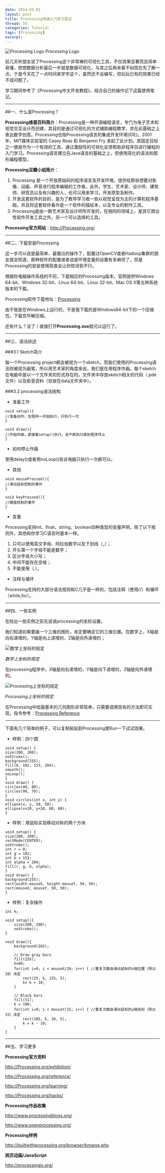 ```yaml
---
date: 2014-03-01
layout: post
title: Processing快速入门学习笔记
thread: 55
categories: Tutorial
tags: [Processing]
excerpt: 
---
```


![Processing Logo](/assets/2014-03-01-processing-logo.png "Processing Logo")
<em>Processing Logo</em>

前几天听朋友说了Processing这个非常棒的可视化工具，不仅效果显著而且简单易懂，想想数据分析最后一步就是数据可视化，与其之后再来看不如现在先了解一点。于是今天花了一点时间来学学这个，虽然还不会编写，但玩玩已有的效果已经不成问题了。

学习期间参考了《Processing中文开发教程》，结合自己的操作记下这篇使用笔记。

----

##一、什么是Processing？

**Processing维基百科简介**：Processing是一种开源编程语言，专门为电子艺术和视觉交互设计而创建，其目的是通过可视化的方式辅助编程教学，并在此基础之上表达数字创意。Processing也指Processing语言的集成开发环境(IDE)。2001年，MIT媒体实验室的 Casey Reas 和 Benjamin Fry 发起了此计划。其固定目标之一便是作为一个有效的工具，通过激励性的可视化反馈帮助非程序员进行编程的入门学习。Processing语言建立在Java语言的基础之上，但使用简化的语法和图形编程模型。

**Processing豆瓣小组简介**：

1. Processing 是一个开放原始码的程序语言及开发环境，提供给那些想要对影像、动画、声音进行程序编辑的工作者。此外，学生、艺术家、设计师、建筑师、研究员以及有兴趣的人，也可以用来学习，开发原型及制作。
2. 开发这套软件的目的，是为了教导学习者一些以视觉呈现为主的计算机程序基础，并且将这套软件看作是一个软件的描绘本，以及专业的制作工具。 
3. Processing是由一群艺术家及设计师所开发的，在相同的领域上，是其它商业性软件开发工具之外，另一个可以选择的工具。 

**Processing官方网站**：<http://Processing.org/>

----------

##二、下载安装Processing

这一步可以说是最简单、最傻瓜的操作了，配置过OpenCV或者Hadoop集群的朋友就会知道，那种软件的配置或者说是环境变量的设置有多麻烦了，但是Processing的安装使用简直会让你惊讶到不行。

根据你电脑操作系统的不同，下载相应的Processing版本，官网提供Windows 64-bit、Windows 32-bit、Linux 64-bit、Linux 32-bit、Mac OS X等五种系统版本的下载。

Processing软件下载地址：[Processing](http://Processing.org/download/)

由于我是在Windows上运行的，于是我下载的是Windows64-bit下的一个压缩包，下载完毕解压缩。

还有什么？没了！直接打开**Processing.exe**就可以运行了。

----------

##三、语法综述

###3.1 Sketch简介

每一个Processing project都会被视为一个sketch，而我们使用的Processing语法则被视为画笔，所以用艺术家的角度来说，我们是在用程序作画。每个sketch在电脑中是以一个文件夹的形式存在的。文件夹中存放sketch相关的代码（.pde文件）以及影音资料（存放在data文件夹中）。

###3.2 processing语法结构

* 准备工作

```
void setup(){
//准备动作，在程序一开始执行，只执行一次
}

void draw(){
//开始作画，紧接着setup()执行，会不断执行直到程序终止
}
```

* 如何停止作画

使用delay()或者用noLoop()告诉电脑只执行一次都可以。

* 其他

```
void mousePressed(){
//滑动鼠标控制的事件
}

void keyPressed(){
//键盘控制的事件
}
```

* 变量

Processing支持int、float、string、boolean四种类型的变量声明，除了以下规则外，其他和你学习C语言时基本一样。

1. 只可以使用英文字母、阿拉伯数字以及下划线（_）；
2. 开头第一个字母不能是数字；
3. 区分字母大小写；
4. 中间不能存在空格；
5. 不能使用（.）。


* 注释与循环

Processing支持的大部分语法规则和C几乎是一样的，包括注释（使用//）和循环（while,for）。

----------

##四、一些实例

在给出一些实例之前先说说processing的坐标设置。

我们知道如果要画一个三维的图形，肯定要确定它的三维位置。在数学上，X轴是向右递增的，Y轴是向上递增的，Z轴是向外递增的；

![数学上坐标的规定](/assets/2014-03-01-processing-xyz-math.png "数学上坐标的规定")

<em>数学上坐标的规定</em>

在processing程序中，X轴是向右递增的，Y轴是向下递增的，Z轴是向外递增的。

![Processing上坐标的规定](/assets/2014-03-01-processing-xyz-pro.png "Processing上坐标的规定")

<em>Processing上坐标的规定</em>

在Processing中绘画基本的几何图形非常简单，只需要调用现有的方法即可实现。指令参考：[Processing Reference](http://www.Processing.org/reference/)

----

下面有几个简单的例子，可以复制粘贴到Processing里Run一下试试效果。

* 样例：四个圆

```
void setup() {
size(200, 200);
noStroke();
background(255);
fill(0, 102, 153, 204);
smooth();
noLoop();
}
void draw() {
circles(40, 80);
circles(90, 70);
}
void circles(int x, int y) {
ellipse(x, y, 50, 50);
ellipse(x+20, y+20, 60, 60);
}
```

* 样例：用鼠标实现移动对称的两个方块

```
void setup() {
size(200, 200);
rectMode(CENTER);
noStroke();
int r = 0;
int g = 102;
int b = 153;
int alpha = 204;
fill(r, g, b, alpha);
}
void draw() {
background(255);
rect(width-mouseX, height-mouseY, 50, 50);
rect(mouseX, mouseY, 50, 50);
}
```

* 样例：复杂操作

```
int k;

void setup(){
    size(200, 200);
    noStroke();
}

void draw(){
    background(102);

    // Draw gray bars
    fill(255);
    k=60;
    for(int i=0; i < mouseX/20; i++) { //重复次数由滑动鼠标的x轴位置（除以20）决定
        rect(25, k, 155, 5);
        k= k + 10;
    }

    // Black bars
    fill(51);
    k = 180;
    for(int i=0; i < mouseY/15; i++) { //重复次数由滑动鼠标的y轴坐标（除以15）决定
        rect(105, k, 30, 5);
        k = k - 10;
    }
}
```

----

##五、学习更多

**Processing官方资料**

<http://Processing.org/exhibition/>

<http://Processing.org/reference/>

<http://Processing.org/learning/>

<http://Processing.org/hacks/>

**Processing作品收集**

<http://www.processingblogs.org/>

<http://www.openprocessing.org/>

**Processing样例**

<http://builtwithprocessing.org/browser/browse.php>

**网页动画/JavaScript**

<http://processingjs.org/>
